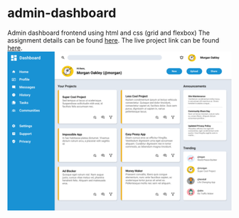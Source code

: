 # admin-dashboard
Admin dashboard frontend using html and css (grid and flexbox)
The assignment details can be found [here](https://www.theodinproject.com/lessons/node-path-intermediate-html-and-css-admin-dashboard).
The live project link can be found [here](https://theleanbow.github.io/admin-dashboard/).
![final project layout]( images/dashboard-project.png)
